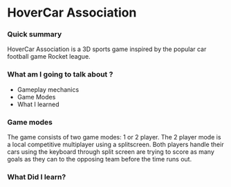 # HoverCar Association #

### Quick summary ###
HoverCar Association is a 3D sports game inspired by the popular car football game Rocket league. 

### What am I going to talk about ? ###

* Gameplay mechanics
* Game Modes
* What I learned

### Game modes ###
The game consists of two game modes: 1 or 2 player.
The 2 player mode is a local competitive multiplayer using a splitscreen. Both players handle their cars using the keyboard through split screen are trying to score as many goals as they can to the opposing team before the time runs out.

### What Did I learn? ###
